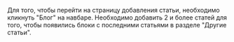 Для того, чтобы перейти на страницу добавления статьи, необходимо кликнуть "Блог" на навбаре.
Необходимо добавить 2 и более статей для того, чтобы появились блоки с последними статьями в разделе "Другие статьи".
